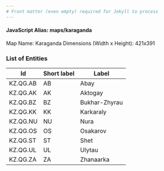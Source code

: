 ```yaml
---
# Front matter (even empty) required for Jekyll to process
---
```


#### JavaScript Alias: maps/karaganda

Map Name: Karaganda
Dimensions (Width x Height): 421x391





### List of Entities

 Id | Short label | Label
---|---|---
KZ.QG.AB|AB|Abay
KZ.QG.AK|AK|Aktogay
KZ.QG.BZ|BZ|Bukhar-Zhyrau
KZ.QG.KK|KK|Karkaraly
KZ.QG.NU|NU|Nura
KZ.QG.OS|OS|Osakarov
KZ.QG.ST|ST|Shet
KZ.QG.UL|UL|Ulytau
KZ.QG.ZA|ZA|Zhanaarka